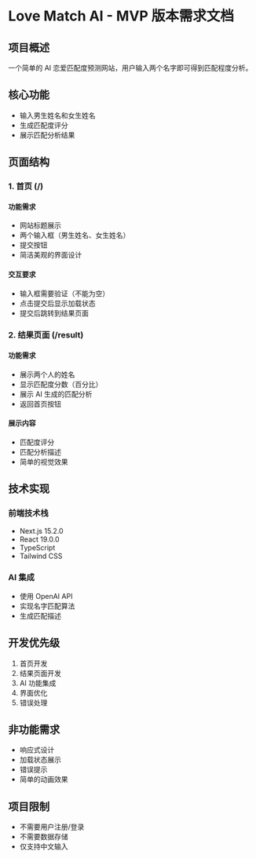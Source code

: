 # Love Match AI - MVP 版本需求文档

## 项目概述
一个简单的 AI 恋爱匹配度预测网站，用户输入两个名字即可得到匹配程度分析。

## 核心功能
- 输入男生姓名和女生姓名
- 生成匹配度评分
- 展示匹配分析结果

## 页面结构

### 1. 首页 (/)
#### 功能需求
- 网站标题展示
- 两个输入框（男生姓名、女生姓名）
- 提交按钮
- 简洁美观的界面设计

#### 交互要求
- 输入框需要验证（不能为空）
- 点击提交后显示加载状态
- 提交后跳转到结果页面

### 2. 结果页面 (/result)
#### 功能需求
- 展示两个人的姓名
- 显示匹配度分数（百分比）
- 展示 AI 生成的匹配分析
- 返回首页按钮

#### 展示内容
- 匹配度评分
- 匹配分析描述
- 简单的视觉效果

## 技术实现

### 前端技术栈
- Next.js 15.2.0
- React 19.0.0
- TypeScript
- Tailwind CSS

### AI 集成
- 使用 OpenAI API
- 实现名字匹配算法
- 生成匹配描述

## 开发优先级
1. 首页开发
2. 结果页面开发
3. AI 功能集成
4. 界面优化
5. 错误处理

## 非功能需求
- 响应式设计
- 加载状态展示
- 错误提示
- 简单的动画效果

## 项目限制
- 不需要用户注册/登录
- 不需要数据存储
- 仅支持中文输入 